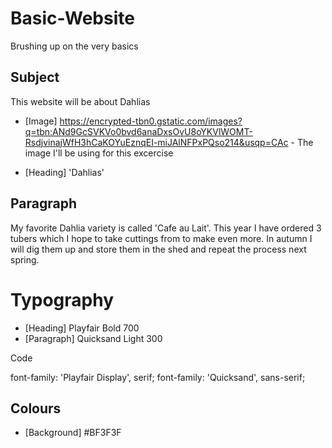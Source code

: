 # Basic-Website

Brushing up on the very basics

## Subject

This website will be about Dahlias

- [Image] https://encrypted-tbn0.gstatic.com/images?q=tbn:ANd9GcSVKVo0bvd6anaDxsOvU8oYKVlWOMT-RsdjvinajWfH3hCaKOYuEznqEI-miJAlNFPxPQso214&usqp=CAc - The image I'll be using for this excercise

- [Heading] 'Dahlias'

## Paragraph

My favorite Dahlia variety is called 'Cafe au Lait'. This year I have ordered 3 tubers which I hope to take cuttings from to make even more. In autumn I will dig them up and store them in the shed and repeat the process next spring.

# Typography

- [Heading] Playfair Bold 700
- [Paragraph] Quicksand Light 300

Code

<link rel="preconnect" href="https://fonts.gstatic.com"> 
<link href="https://fonts.googleapis.com/css2?family=Playfair+Display:wght@700&family=Quicksand:wght@300&display=swap" rel="stylesheet">

<style>
@import url('https://fonts.googleapis.com/css2?family=Playfair+Display:wght@700&family=Quicksand:wght@300&display=swap');
</style>

font-family: 'Playfair Display', serif;
font-family: 'Quicksand', sans-serif;

## Colours

- [Background] #BF3F3F
